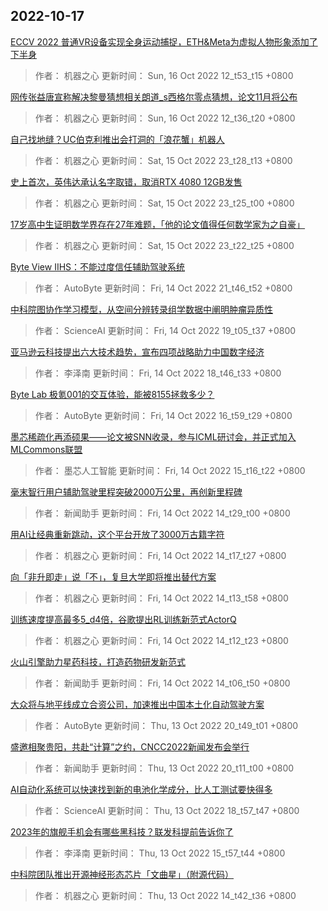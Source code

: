 
## 2022-10-17

 [ECCV 2022   普通VR设备实现全身运动捕捉，ETH&Meta为虚拟人物形象添加了下半身](https://www.jiqizhixin.com/articles/2022-10-16-2)

> 作者： 机器之心  更新时间： Sun, 16 Oct 2022 12_t53_t15 +0800

 [网传张益唐宣称解决黎曼猜想相关朗道_s西格尔零点猜想，论文11月将公布](https://www.jiqizhixin.com/articles/2022-10-16)

> 作者： 机器之心  更新时间： Sun, 16 Oct 2022 12_t36_t20 +0800

 [自己找地缝？UC伯克利推出会打洞的「浪花蟹」机器人](https://www.jiqizhixin.com/articles/2022-10-15-3)

> 作者： 机器之心  更新时间： Sat, 15 Oct 2022 23_t28_t13 +0800

 [史上首次，英伟达承认名字取错，取消RTX 4080 12GB发售](https://www.jiqizhixin.com/articles/2022-10-15-2)

> 作者： 机器之心  更新时间： Sat, 15 Oct 2022 23_t25_t00 +0800

 [17岁高中生证明数学界存在27年难题，「他的论文值得任何数学家为之自豪」](https://www.jiqizhixin.com/articles/2022-10-15)

> 作者： 机器之心  更新时间： Sat, 15 Oct 2022 23_t22_t25 +0800

 [Byte View   IIHS：不能过度信任辅助驾驶系统](https://www.jiqizhixin.com/articles/2022-10-14-23)

> 作者： AutoByte  更新时间： Fri, 14 Oct 2022 21_t46_t52 +0800

 [中科院图协作学习模型，从空间分辨转录组学数据中阐明肿瘤异质性](https://www.jiqizhixin.com/articles/2022-10-14-15)

> 作者： ScienceAI  更新时间： Fri, 14 Oct 2022 19_t05_t37 +0800

 [亚马逊云科技提出六大技术趋势，宣布四项战略助力中国数字经济](https://www.jiqizhixin.com/articles/2022-10-14-13)

> 作者： 李泽南  更新时间： Fri, 14 Oct 2022 18_t46_t33 +0800

 [Byte Lab   极氪001的交互体验，能被8155拯救多少？](https://www.jiqizhixin.com/articles/2022-10-14-6)

> 作者： AutoByte  更新时间： Fri, 14 Oct 2022 16_t59_t29 +0800

 [墨芯稀疏化再添硕果——论文被SNN收录，参与ICML研讨会，并正式加入MLCommons联盟](https://www.jiqizhixin.com/articles/2022-10-09-3)

> 作者： 墨芯人工智能  更新时间： Fri, 14 Oct 2022 15_t16_t22 +0800

 [毫末智行用户辅助驾驶里程突破2000万公里，再创新里程碑](https://www.jiqizhixin.com/articles/2022-10-14-5)

> 作者： 新闻助手  更新时间： Fri, 14 Oct 2022 14_t29_t00 +0800

 [用AI让经典重新跳动，这个平台开放了3000万古籍字符](https://www.jiqizhixin.com/articles/2022-10-14-4)

> 作者： 机器之心  更新时间： Fri, 14 Oct 2022 14_t17_t27 +0800

 [向「非升即走」说「不」，复旦大学即将推出替代方案](https://www.jiqizhixin.com/articles/2022-10-14-3)

> 作者： 机器之心  更新时间： Fri, 14 Oct 2022 14_t13_t58 +0800

 [训练速度提高最多5_d4倍，谷歌提出RL训练新范式ActorQ](https://www.jiqizhixin.com/articles/2022-10-14-2)

> 作者： 机器之心  更新时间： Fri, 14 Oct 2022 14_t12_t23 +0800

 [火山引擎助力星药科技，打造药物研发新范式](https://www.jiqizhixin.com/articles/2022-10-14)

> 作者： 新闻助手  更新时间： Fri, 14 Oct 2022 14_t06_t50 +0800

 [大众将与地平线成立合资公司，加速推出中国本土化自动驾驶方案](https://www.jiqizhixin.com/articles/2022-10-13-8)

> 作者： AutoByte  更新时间： Thu, 13 Oct 2022 20_t49_t01 +0800

 [盛邀相聚贵阳，共赴“计算”之约，CNCC2022新闻发布会举行](https://www.jiqizhixin.com/articles/2022-10-13-21)

> 作者： 新闻助手  更新时间： Thu, 13 Oct 2022 20_t11_t00 +0800

 [AI自动化系统可以快速找到新的电池化学成分，比人工测试要快得多](https://www.jiqizhixin.com/articles/2022-10-13-7)

> 作者： ScienceAI  更新时间： Thu, 13 Oct 2022 18_t57_t47 +0800

 [2023年的旗舰手机会有哪些黑科技？联发科提前告诉你了](https://www.jiqizhixin.com/articles/2022-10-13-6)

> 作者： 李泽南  更新时间： Thu, 13 Oct 2022 15_t57_t44 +0800

 [中科院团队推出开源神经形态芯片「文曲星」（附源代码）](https://www.jiqizhixin.com/articles/2022-10-13-5)

> 作者： 机器之心  更新时间： Thu, 13 Oct 2022 14_t42_t36 +0800
